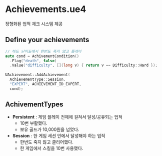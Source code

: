 
Achievements.ue4
====

정형화된 업적 체크 시스템 제공


Define your achievements
----
```c++
// 하드 난이도에서 한번도 죽지 않고 플레이
auto cond = AchivementCondition()
  .Flag("death", false)
  .Value("difficulty", [](long v) { return v == Difficulty::Hard });
  
UAchievement::AddAchievement(
  AchievementType::Session,
  "EXPERT", ACHIEVEMENT_ID_EXPERT,
  cond);
```


AchivementTypes
----
* __Persistent__ : 게임 플레이 전체에 걸쳐서 달성/공유되는 업적
  * 10번 부활했다.
  * 보유 골드가 10,000원을 넘었다.
* __Session__ : 한 게임 세션 안에서 달성해야 하는 업적
  * 한번도 죽지 않고 클리어했다.
  * 한 게임에서 스킬을 10번 사용했다.
